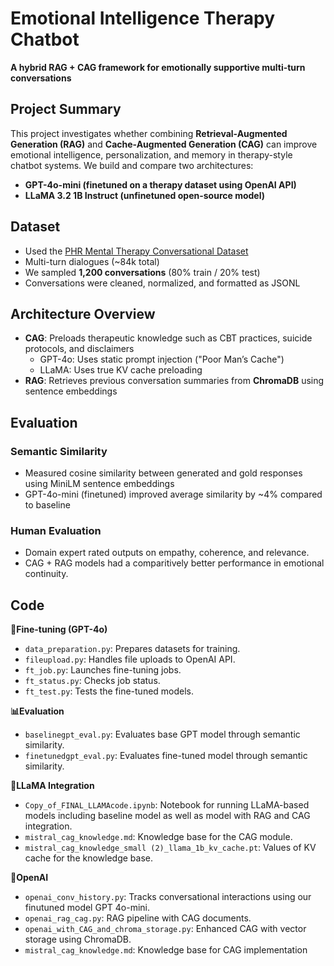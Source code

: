 # Emotional Intelligence Therapy Chatbot  
**A hybrid RAG + CAG framework for emotionally supportive multi-turn conversations**

## Project Summary
This project investigates whether combining **Retrieval-Augmented Generation (RAG)** and **Cache-Augmented Generation (CAG)** can improve emotional intelligence, personalization, and memory in therapy-style chatbot systems. We build and compare two architectures:
- **GPT-4o-mini (finetuned on a therapy dataset using OpenAI API)**
- **LLaMA 3.2 1B Instruct (unfinetuned open-source model)**


## Dataset
- Used the [PHR Mental Therapy Conversational Dataset](https://huggingface.co/datasets/vibhorag101/phr-mental-therapy-dataset-conversational-format)
- Multi-turn dialogues (~84k total)
- We sampled **1,200 conversations** (80% train / 20% test)
- Conversations were cleaned, normalized, and formatted as JSONL


## Architecture Overview
- **CAG**: Preloads therapeutic knowledge such as CBT practices, suicide protocols, and disclaimers
  - GPT-4o: Uses static prompt injection ("Poor Man’s Cache")
  - LLaMA: Uses true KV cache preloading
- **RAG**: Retrieves previous conversation summaries from **ChromaDB** using sentence embeddings


## Evaluation
### Semantic Similarity
- Measured cosine similarity between generated and gold responses using MiniLM sentence embeddings
- GPT-4o-mini (finetuned) improved average similarity by ~4% compared to baseline

### Human Evaluation
- Domain expert rated outputs on empathy, coherence, and relevance.
- CAG + RAG models had a comparitively better performance in emotional continuity.


## Code
**🧠Fine-tuning (GPT-4o)**

- `data_preparation.py`: Prepares datasets for training.
- `fileupload.py`: Handles file uploads to OpenAI API.
- `ft_job.py`: Launches fine-tuning jobs.
- `ft_status.py`: Checks job status.
- `ft_test.py`: Tests the fine-tuned models.

**📊Evaluation**

- `baselinegpt_eval.py`: Evaluates base GPT model through semantic similarity.
- `finetunedgpt_eval.py`: Evaluates fine-tuned model through semantic similarity.

**🦙LLaMA Integration**

- `Copy_of_FINAL_LLAMAcode.ipynb`: Notebook for running LLaMA-based models including baseline model as well as model with RAG and CAG integration.
- `mistral_cag_knowledge.md`: Knowledge base for the CAG module.
- `mistral_cag_knowledge_small (2)_llama_1b_kv_cache.pt`: Values of KV cache for the knowledge base.

**🤖OpenAI**

- `openai_conv_history.py`: Tracks conversational interactions using our finutuned model GPT 4o-mini.
- `openai_rag_cag.py`: RAG pipeline with CAG documents.
- `openai_with_CAG_and_chroma_storage.py`: Enhanced CAG with vector storage using ChromaDB.
- `mistral_cag_knowledge.md`: Knowledge base for CAG implementation

